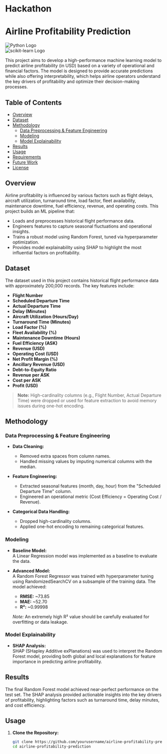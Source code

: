 # Hackathon

# Airline Profitability Prediction

![Python Logo](https://www.python.org/static/community_logos/python-logo.png)  
![scikit-learn Logo](https://scikit-learn.org/stable/_static/scikit-learn-logo-small.png)  

This project aims to develop a high-performance machine learning model to predict airline profitability (in USD) based on a variety of operational and financial factors. The model is designed to provide accurate predictions while also offering interpretability, which helps airline operators understand the key drivers of profitability and optimize their decision-making processes.

## Table of Contents

- [Overview](#overview)
- [Dataset](#dataset)
- [Methodology](#methodology)
  - [Data Preprocessing & Feature Engineering](#data-preprocessing--feature-engineering)
  - [Modeling](#modeling)
  - [Model Explainability](#model-explainability)
- [Results](#results)
- [Usage](#usage)
- [Requirements](#requirements)
- [Future Work](#future-work)
- [License](#license)

## Overview

Airline profitability is influenced by various factors such as flight delays, aircraft utilization, turnaround time, load factor, fleet availability, maintenance downtime, fuel efficiency, revenue, and operating costs. This project builds an ML pipeline that:

- Loads and preprocesses historical flight performance data.
- Engineers features to capture seasonal fluctuations and operational insights.
- Trains a robust model using Random Forest, tuned via hyperparameter optimization.
- Provides model explainability using SHAP to highlight the most influential factors on profitability.

## Dataset

The dataset used in this project contains historical flight performance data with approximately 200,000 records. The key features include:

- **Flight Number**
- **Scheduled Departure Time**
- **Actual Departure Time**
- **Delay (Minutes)**
- **Aircraft Utilization (Hours/Day)**
- **Turnaround Time (Minutes)**
- **Load Factor (%)**
- **Fleet Availability (%)**
- **Maintenance Downtime (Hours)**
- **Fuel Efficiency (ASK)**
- **Revenue (USD)**
- **Operating Cost (USD)**
- **Net Profit Margin (%)**
- **Ancillary Revenue (USD)**
- **Debt-to-Equity Ratio**
- **Revenue per ASK**
- **Cost per ASK**
- **Profit (USD)**

> **Note:** High-cardinality columns (e.g., Flight Number, Actual Departure Time) were dropped or used for feature extraction to avoid memory issues during one-hot encoding.

## Methodology

### Data Preprocessing & Feature Engineering

- **Data Cleaning:**  
  - Removed extra spaces from column names.
  - Handled missing values by imputing numerical columns with the median.

- **Feature Engineering:**  
  - Extracted seasonal features (month, day, hour) from the "Scheduled Departure Time" column.
  - Engineered an operational metric (Cost Efficiency = Operating Cost / Revenue).

- **Categorical Data Handling:**  
  - Dropped high-cardinality columns.
  - Applied one-hot encoding to remaining categorical features.

### Modeling

- **Baseline Model:**  
  A Linear Regression model was implemented as a baseline to evaluate the data.

- **Advanced Model:**  
  A Random Forest Regressor was trained with hyperparameter tuning using RandomizedSearchCV on a subsample of the training data. The model achieved:
  - **RMSE:** ~73.85
  - **MAE:** ~52.70
  - **R²:** ~0.99998
  
  *Note:* An extremely high R² value should be carefully evaluated for overfitting or data leakage.

### Model Explainability

- **SHAP Analysis:**  
  SHAP (SHapley Additive exPlanations) was used to interpret the Random Forest model, providing both global and local explanations for feature importance in predicting airline profitability.

## Results

The final Random Forest model achieved near-perfect performance on the test set. The SHAP analysis provided actionable insights into the key drivers of profitability, highlighting factors such as turnaround time, delay minutes, and cost efficiency.

## Usage

1. **Clone the Repository:**
   ```bash
   git clone https://github.com/yourusername/airline-profitability-prediction.git
   cd airline-profitability-prediction

